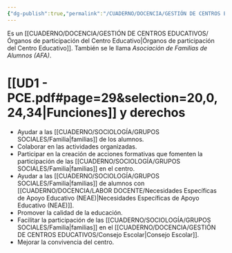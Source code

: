 ```yaml
---
{"dg-publish":true,"permalink":"/CUADERNO/DOCENCIA/GESTIÓN DE CENTROS EDUCATIVOS/Asociación de Madres y Padres de Alumnos (AMPA)/"}
---
```


Es un [[CUADERNO/DOCENCIA/GESTIÓN DE CENTROS EDUCATIVOS/Órganos de participación del Centro Educativo\|Órganos de participación del Centro Educativo]]. También se le llama *Asociación de Familias de Alumnos (AFA)*.

# [[UD1 - PCE.pdf#page=29&selection=20,0,24,34|Funciones]] y derechos
- Ayudar a las [[CUADERNO/SOCIOLOGÍA/GRUPOS SOCIALES/Familia\|familias]] de los alumnos.
- Colaborar en las actividades organizadas.
- Participar en la creación de acciones formativas que fomenten la participación de las [[CUADERNO/SOCIOLOGÍA/GRUPOS SOCIALES/Familia\|familias]] en el centro.
- Ayudar a las [[CUADERNO/SOCIOLOGÍA/GRUPOS SOCIALES/Familia\|familias]] de alumnos con [[CUADERNO/DOCENCIA/LABOR DOCENTE/Necesidades Específicas de Apoyo Educativo (NEAE)\|Necesidades Específicas de Apoyo Educativo (NEAE)]].
- Promover la calidad de la educación.
- Facilitar la participación de las [[CUADERNO/SOCIOLOGÍA/GRUPOS SOCIALES/Familia\|familias]] en el [[CUADERNO/DOCENCIA/GESTIÓN DE CENTROS EDUCATIVOS/Consejo Escolar\|Consejo Escolar]].
- Mejorar la convivencia del centro.